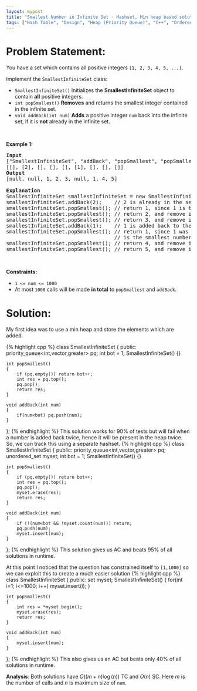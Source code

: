 ```yaml
---
layout: mypost
title: "Smallest Number in Infinite Set - Hashset, Min heap based solutions"
tags: ["Hash Table", "Design", "Heap (Priority Queue)", "C++", "Ordered Set", "Medium"]
---
```

# Problem Statement:
<p>You have a set which contains all positive integers <code>[1, 2, 3, 4, 5, ...]</code>.</p>

<p>Implement the <code>SmallestInfiniteSet</code> class:</p>

<ul>
	<li><code>SmallestInfiniteSet()</code> Initializes the <strong>SmallestInfiniteSet</strong> object to contain <strong>all</strong> positive integers.</li>
	<li><code>int popSmallest()</code> <strong>Removes</strong> and returns the smallest integer contained in the infinite set.</li>
	<li><code>void addBack(int num)</code> <strong>Adds</strong> a positive integer <code>num</code> back into the infinite set, if it is <strong>not</strong> already in the infinite set.</li>
</ul>

<p>&nbsp;</p>
<p><strong class="example">Example 1:</strong></p>

<pre>
<strong>Input</strong>
[&quot;SmallestInfiniteSet&quot;, &quot;addBack&quot;, &quot;popSmallest&quot;, &quot;popSmallest&quot;, &quot;popSmallest&quot;, &quot;addBack&quot;, &quot;popSmallest&quot;, &quot;popSmallest&quot;, &quot;popSmallest&quot;]
[[], [2], [], [], [], [1], [], [], []]
<strong>Output</strong>
[null, null, 1, 2, 3, null, 1, 4, 5]

<strong>Explanation</strong>
SmallestInfiniteSet smallestInfiniteSet = new SmallestInfiniteSet();
smallestInfiniteSet.addBack(2);    // 2 is already in the set, so no change is made.
smallestInfiniteSet.popSmallest(); // return 1, since 1 is the smallest number, and remove it from the set.
smallestInfiniteSet.popSmallest(); // return 2, and remove it from the set.
smallestInfiniteSet.popSmallest(); // return 3, and remove it from the set.
smallestInfiniteSet.addBack(1);    // 1 is added back to the set.
smallestInfiniteSet.popSmallest(); // return 1, since 1 was added back to the set and
                                   // is the smallest number, and remove it from the set.
smallestInfiniteSet.popSmallest(); // return 4, and remove it from the set.
smallestInfiniteSet.popSmallest(); // return 5, and remove it from the set.
</pre>

<p>&nbsp;</p>
<p><strong>Constraints:</strong></p>

<ul>
	<li><code>1 &lt;= num &lt;= 1000</code></li>
	<li>At most <code>1000</code> calls will be made <strong>in total</strong> to <code>popSmallest</code> and <code>addBack</code>.</li>
</ul>

# Solution:
My first idea was to use a min heap and store the elements which are added. 

 {% highlight cpp %} 
class SmallestInfiniteSet {
public:
    priority_queue<int,vector<int>,greater<int>> pq;
    int bot = 1;
    SmallestInfiniteSet() 
    {}
    
    int popSmallest() 
    {
        if (pq.empty()) return bot++;
        int res = pq.top();
        pq.pop();
        return res;
    }
    
    void addBack(int num) 
    {
        if(num<bot) pq.push(num);
    }
};
 {% endhighlight %}
This solution works for 90% of tests but will fail when a number is added back twice, hence it will be present in the heap twice. So, we can track this using a separate hashset.
 {% highlight cpp %} 
class SmallestInfiniteSet {
public:
    priority_queue<int,vector<int>,greater<int>> pq;
    unordered_set<int> myset;
    int bot = 1;
    SmallestInfiniteSet() {}
    
    int popSmallest() 
    {
        if (pq.empty()) return bot++;
        int res = pq.top();
        pq.pop();
        myset.erase(res);
        return res;
    }
    
    void addBack(int num) 
    {
        if (!(num<bot && !myset.count(num))) return;
        pq.push(num);
        myset.insert(num);
    }
};
 {% endhighlight %}
This solution gives us AC and beats 95% of all solutions in runtime.

At this point I noticed that the question has constrained itself to `[1,1000]` so we can exploit this to create a much easier solution
 {% highlight cpp %} 
class SmallestInfiniteSet {
public:
    set<int> myset;
    SmallestInfiniteSet() 
    {
        for(int i=1; i<=1000; i++) myset.insert(i);
    }
    
    int popSmallest() 
    {
        int res = *myset.begin();
        myset.erase(res);
        return res;
    }
    
    void addBack(int num) 
    {
        myset.insert(num);
    }
};
 {% endhighlight %}
This also gives us an AC but beats only 40% of all solutions in runtime.

**Analysis**: Both solutions have $O((m+n)\log(n))$ TC and $O(n)$ SC. Here $m$ is the number of calls and $n$ is maximum size of `num`.